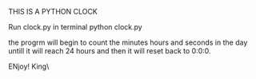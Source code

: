 THIS IS A PYTHON CLOCK

Run clock.py in terminal 
python clock.py

the progrm will begin to count the minutes hours and seconds in the day untill it will reach 24 hours and then it will reset back to 0:0:0.

ENjoy!
King\



